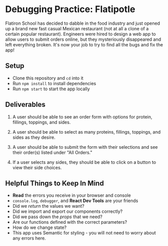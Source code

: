 # Debugging Practice: Flatipotle

Flatiron School has decided to dabble in the food industry and just opened up a
brand new fast casual Mexican restaurant (not at all a clone of a certain
popular restaurant). Engineers were hired to design a web app to allow users to
submit orders online, but they mysteriously disappeared and left everything
broken. It's now your job to try to find all the bugs and fix the app!

## Setup

- Clone this repository and `cd` into it
- Run `npm install` to install dependencies
- Run `npm start` to start the app locally

## Deliverables

1. A user should be able to see an order form with options for protein,
   fillings, toppings, and sides.

2. A user should be able to select as many proteins, fillings, toppings, and
   sides as they desire.

3. A user should be able to submit the form with their selections and see their
   order(s) listed under "All Orders."

4. If a user selects any sides, they should be able to click on a button to view
   their side choices.

## Helpful Things to Keep In Mind

- **Read** the errors you receive in your browser and console
- `console.log`, `debugger`, and **React Dev Tools** are your friends
- Did we _return_ the values we want?
- Did we import and export our components correctly?
- Did we pass down the _props_ that we need?
- Are our functions defined with the correct parameters?
- How do we change state?
- This app uses Semantic for styling - you will not need to worry about any errors here.
